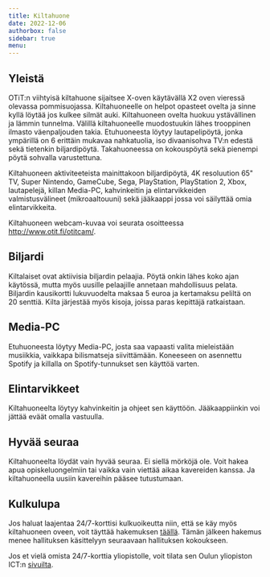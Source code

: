 ```yaml
---
title: Kiltahuone
date: 2022-12-06
authorbox: false
sidebar: true
menu:
---
```


## Yleistä

OTiT:n viihtyisä kiltahuone sijaitsee X-oven käytävällä X2 oven vieressä olevassa pommisuojassa. Kiltahuoneelle on helpot opasteet ovelta ja sinne kyllä löytää jos kulkee silmät auki. Kiltahuoneen ovelta huokuu ystävällinen ja lämmin tunnelma. Välillä kiltahuoneelle muodostuukin lähes trooppinen ilmasto väenpaljouden takia. Etuhuoneesta löytyy lautapelipöytä, jonka ympärillä on 6 erittäin mukavaa nahkatuolia, iso divaanisohva TV:n edestä sekä tietenkin biljardipöytä. Takahuoneessa on kokouspöytä sekä pienempi pöytä sohvalla varustettuna.

Kiltahuoneen aktiviteeteista mainittakoon biljardipöytä, 4K resoluution 65" TV, Super Nintendo, GameCube, Sega, PlayStation, PlayStation 2, Xbox, lautapelejä, killan Media-PC, kahvinkeitin ja elintarvikkeiden valmistusvälineet (mikroaaltouuni) sekä jääkaappi jossa voi säilyttää omia elintarvikkeita.

Kiltahuoneen webcam-kuvaa voi seurata osoitteessa http://www.otit.fi/otitcam/.

## Biljardi

Kiltalaiset ovat aktiivisia biljardin pelaajia. Pöytä onkin lähes koko ajan käytössä, mutta myös uusille pelaajille annetaan mahdollisuus pelata. Biljardin kausikortti lukuvuodelta maksaa 5 euroa ja kertamaksu peliltä on 20 senttiä. Kilta järjestää myös kisoja, joissa paras kepittäjä ratkaistaan.

## Media-PC

Etuhuoneesta löytyy Media-PC, josta saa vapaasti valita mieleistään musiikkia, vaikkapa bilismatseja siivittämään. Koneeseen on asennettu Spotify ja killalla on Spotify-tunnukset sen käyttöä varten.

## Elintarvikkeet

Kiltahuoneelta löytyy kahvinkeitin ja ohjeet sen käyttöön. Jääkaappiinkin voi jättää eväät omalla vastuulla.

## Hyvää seuraa

Kiltahuoneelta löydät vain hyvää seuraa. Ei siellä mörköjä ole. Voit hakea apua opiskeluongelmiin tai vaikka vain viettää aikaa kavereiden kanssa. Ja kiltahuoneella uusiin kavereihin pääsee tutustumaan.

## Kulkulupa

Jos haluat laajentaa 24/7-korttisi kulkuoikeutta niin, että se käy myös kiltahuoneen oveen, voit täyttää hakemuksen [täällä](https://otit.fi/247). Tämän jälkeen hakemus menee hallituksen käsittelyyn seuraavaan hallituksen kokoukseen.

Jos et vielä omista 24/7-korttia yliopistolle, voit tilata sen Oulun yliopiston ICT:n [sivuilta](https://ict.oulu.fi/15922/).

